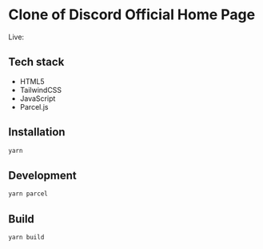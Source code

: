 # Clone of Discord Official Home Page

Live:

## Tech stack

- HTML5
- TailwindCSS
- JavaScript
- Parcel.js

## Installation

```sh
yarn
```

## Development

```sh
yarn parcel
```

## Build

```sh
yarn build
```
